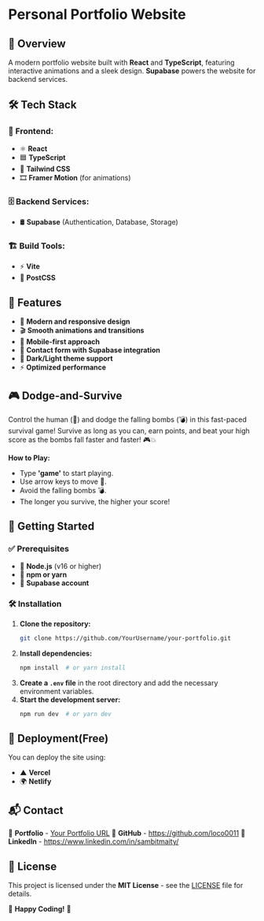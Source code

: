 # Personal Portfolio Website

## 🌟 Overview
A modern portfolio website built with **React** and **TypeScript**, featuring interactive animations and a sleek design. **Supabase** powers the website for backend services.

## 🛠️ Tech Stack
### 🎨 Frontend:
- ⚛️ **React**
- 🟦 **TypeScript**
- 🎨 **Tailwind CSS**
- 🎞 **Framer Motion** (for animations)

### 🗄 Backend Services:
- 🛢 **Supabase** (Authentication, Database, Storage)

### 🏗 Build Tools:
- ⚡ **Vite**
- 🎨 **PostCSS**

## 🚀 Features
- 🌟 **Modern and responsive design**
- 🎬 **Smooth animations and transitions**
- 📱 **Mobile-first approach**
- 🔐 **Contact form with Supabase integration**
- 🌙 **Dark/Light theme support**
- ⚡ **Optimized performance**

## 🎮 Dodge-and-Survive
Control the human (🧑) and dodge the falling bombs (💣) in this fast-paced survival game! Survive as long as you can, earn points, and beat your high score as the bombs fall faster and faster! 🎮💥

**How to Play:**
- Type **'game'** to start playing.
- Use arrow keys to move 🧑.
- Avoid the falling bombs 💣.
- The longer you survive, the higher your score!

## 🏁 Getting Started
### ✅ Prerequisites
- 📌 **Node.js** (v16 or higher)
- 📌 **npm or yarn**
- 📌 **Supabase account**

### 🛠 Installation
1. **Clone the repository:**
   ```sh
   git clone https://github.com/YourUsername/your-portfolio.git
   ```
2. **Install dependencies:**
   ```sh
   npm install  # or yarn install
   ```
3. **Create a `.env` file** in the root directory and add the necessary environment variables.
4. **Start the development server:**
   ```sh
   npm run dev  # or yarn dev
   ```

## 🚀 Deployment(Free)
You can deploy the site using:
- ▲ **Vercel**
- 🌍 **Netlify**

## 📬 Contact
📌 **Portfolio** - [Your Portfolio URL](#)
📌 **GitHub** - https://github.com/loco0011
📌 **LinkedIn** - https://www.linkedin.com/in/sambitmaity/

## 📜 License
This project is licensed under the **MIT License** - see the [LICENSE](LICENSE) file for details.

🎉 **Happy Coding!** 🚀

